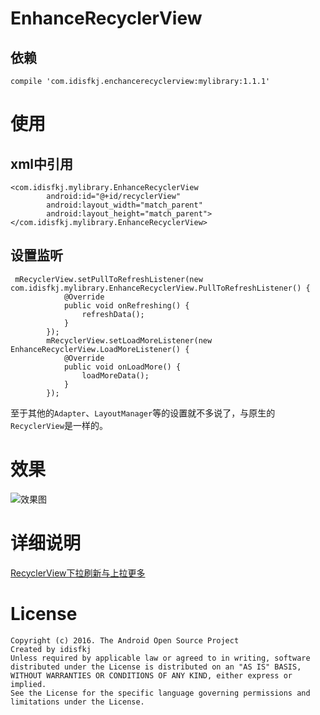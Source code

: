 # EnhanceRecyclerView

## 依赖

```
compile 'com.idisfkj.enchancerecyclerview:mylibrary:1.1.1'
```


# 使用

## xml中引用

```
<com.idisfkj.mylibrary.EnhanceRecyclerView
        android:id="@+id/recyclerView"
        android:layout_width="match_parent"
        android:layout_height="match_parent">
</com.idisfkj.mylibrary.EnhanceRecyclerView>
```

## 设置监听

```
 mRecyclerView.setPullToRefreshListener(new com.idisfkj.mylibrary.EnhanceRecyclerView.PullToRefreshListener() {
            @Override
            public void onRefreshing() {
                refreshData();
            }
        });
        mRecyclerView.setLoadMoreListener(new EnhanceRecyclerView.LoadMoreListener() {
            @Override
            public void onLoadMore() {
                loadMoreData();
            }
        });
```

至于其他的`Adapter`、`LayoutManager`等的设置就不多说了，与原生的`RecyclerView`是一样的。

# 效果

![效果图](https://github.com/idisfkj/EnhanceRecyclerView/raw/master/images/1.gif)

# 详细说明

[RecyclerView下拉刷新与上拉更多](http://idisfkj.github.io/2016/08/03/RecyclerView%E4%B8%8B%E6%8B%89%E5%88%B7%E6%96%B0%E4%B8%8E%E4%B8%8A%E6%8B%89%E6%9B%B4%E5%A4%9A/)

# License

```
Copyright (c) 2016. The Android Open Source Project
Created by idisfkj
Unless required by applicable law or agreed to in writing, software
distributed under the License is distributed on an "AS IS" BASIS,
WITHOUT WARRANTIES OR CONDITIONS OF ANY KIND, either express or implied.
See the License for the specific language governing permissions and
limitations under the License.
```
